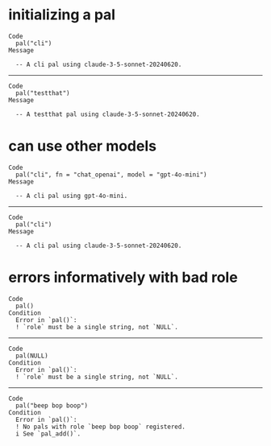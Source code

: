 # initializing a pal

    Code
      pal("cli")
    Message
      
      -- A cli pal using claude-3-5-sonnet-20240620. 

---

    Code
      pal("testthat")
    Message
      
      -- A testthat pal using claude-3-5-sonnet-20240620. 

# can use other models

    Code
      pal("cli", fn = "chat_openai", model = "gpt-4o-mini")
    Message
      
      -- A cli pal using gpt-4o-mini. 

---

    Code
      pal("cli")
    Message
      
      -- A cli pal using claude-3-5-sonnet-20240620. 

# errors informatively with bad role

    Code
      pal()
    Condition
      Error in `pal()`:
      ! `role` must be a single string, not `NULL`.

---

    Code
      pal(NULL)
    Condition
      Error in `pal()`:
      ! `role` must be a single string, not `NULL`.

---

    Code
      pal("beep bop boop")
    Condition
      Error in `pal()`:
      ! No pals with role `beep bop boop` registered.
      i See `pal_add()`.

